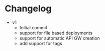 # Changelog
* v1
  * Initial commit
  * support for file based deployments
  * support for automatic API GW creation
  * add support for tags